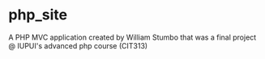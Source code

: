 # php_site
A PHP MVC application created by William Stumbo that was a final project @ IUPUI's advanced php course (CIT313)
